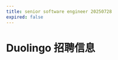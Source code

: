 ```yaml
---
title: senior software engineer 20250728
expired: false
---
```


# Duolingo 招聘信息

<JobPostingTable job-posting-json-path="duolingo/data/senior-software-engineer-20250728"/>